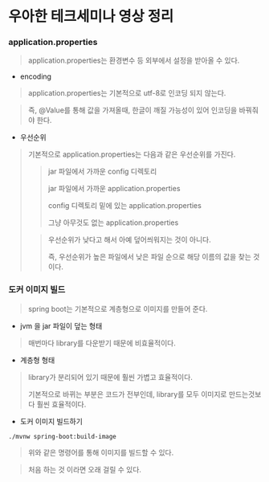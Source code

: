 # 우아한 테크세미나 영상 정리

### application.properties

> application.properties는 환경변수 등 외부에서 설정을 받아올 수 있다.

- encoding

> application.properties는 기본적으로 utf-8로 인코딩 되지 않는다.

> 즉, @Value를 통해 값을 가져올때, 한글이 깨질 가능성이 있어 인코딩을 바꿔줘야 한다.

- 우선순위

> 기본적으로 application.properties는 다음과 같은 우선순위를 가진다.
>
> > jar 파일에서 가까운 config 디렉토리
> >
> > jar 파일에서 가까운 application.properties
> >
> > config 디렉토리 밑에 있는 application.properties
> >
> > 그냥 아무것도 없는 application.properties
>
> > 우선순위가 낮다고 해서 아예 덮어씌워지는 것이 아니다.
> >
> > 즉, 우선순위가 높은 파일에서 낮은 파일 순으로 해당 이름의 값을 찾는 것이다.

### 도커 이미지 빌드

> spring boot는 기본적으로 계층형으로 이미지를 만들어 준다.

- jvm 을 jar 파일이 덮는 형태

> 매번마다 library를 다운받기 때문에 비효율적이다.

- 계층형 형태

> library가 분리되어 있기 때문에 훨씬 가볍고 효율적이다.
>
> 기본적으로 바뀌는 부분은 코드가 전부인데, library를 모두 이미지로 만드는것보다 훨씬 효율적이다.

- 도커 이미지 빌드하기

``` shell
./mvnw spring-boot:build-image
```

> 위와 같은 명령어를 통해 이미지를 빌드할 수 있다.

> 처음 하는 것 이라면 오래 걸릴 수 있다.